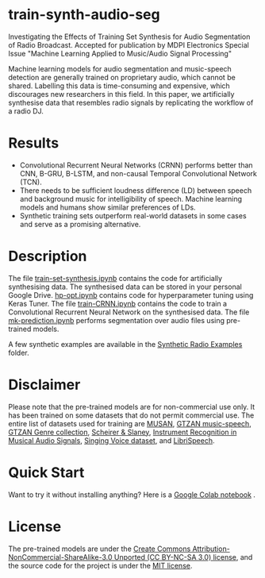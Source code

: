 # train-synth-audio-seg
Investigating the Effects of Training Set Synthesis for Audio Segmentation of Radio Broadcast. Accepted for publication by MDPI Electronics Special Issue "Machine Learning Applied to Music/Audio Signal Processing"

Machine learning models for audio segmentation and music-speech detection are generally trained on proprietary audio, which cannot be shared. Labelling this data is time-consuming and expensive, which discourages new researchers in this field. In this paper, we artificially synthesise data that resembles radio signals by replicating the workflow of a radio DJ. 

# Results
- Convolutional Recurrent Neural Networks (CRNN) performs better than CNN, B-GRU, B-LSTM, and non-causal Temporal Convolutional Network (TCN).
- There needs to be sufficient loudness difference (LD) between speech and background music for intelligibility of speech. Machine learning models and humans show similar preferences of LDs.
- Synthetic training sets outperform real-world datasets in some cases and serve as a promising alternative.

# Description
The file [train-set-synthesis.ipynb](https://github.com/satvik-venkatesh/train-synth-audio-seg/blob/main/train-set-synthesis.ipynb) contains the code for artificially synthesising data. The synthesised data can be stored in your personal Google Drive. [hp-opt.ipynb](https://github.com/satvik-venkatesh/train-synth-audio-seg/blob/main/hp-opt.ipynb) contains code for hyperparameter tuning using Keras Tuner. The file [train-CRNN.ipynb](https://github.com/satvik-venkatesh/train-synth-audio-seg/blob/main/train-CRNN.ipynb) contains the code to train a Convolutional Recurrent Neural Network on the synthesised data. The file [mk-prediction.ipynb](https://github.com/satvik-venkatesh/train-synth-audio-seg/blob/main/mk-prediction.ipynb) performs segmentation over audio files using pre-trained models.


A few synthetic examples are available in the [Synthetic Radio Examples](https://github.com/satvik-venkatesh/audio-seg-data-synth/tree/main/Synthetic%20Radio%20Examples) folder.

# Disclaimer
Please note that the pre-trained models are for non-commercial use only. It has been trained on some datasets that do not permit commercial use. The entire list of datasets used for training are [MUSAN](http://www.openslr.org/17/), [GTZAN music-speech](http://marsyas.info/downloads/datasets.html), [GTZAN Genre collection](http://marsyas.info/downloads/datasets.html), [Scheirer & Slaney](https://labrosa.ee.columbia.edu/sounds/musp/scheislan.html), [Instrument Recognition in Musical Audio Signals](https://www.upf.edu/web/mtg/irmas#:~:text=IRMAS%20is%20intended%20to%20be,violin%2C%20and%20human%20singing%20voice.), [Singing Voice dataset](http://isophonics.net/SingingVoiceDataset), and  [LibriSpeech](http://www.openslr.org/12/).

# Quick Start
Want to try it without installing anything? Here is a [Google Colab notebook](https://github.com/satvik-venkatesh/train-synth-audio-seg/blob/main/mk-prediction.ipynb) .


# License
The pre-trained models are under the [Create Commons Attribution-NonCommercial-ShareAlike-3.0 Unported (CC BY-NC-SA 3.0) license](https://creativecommons.org/licenses/by-nc-sa/3.0/), and the source code for the project is under the [MIT license](https://github.com/satvik-venkatesh/audio-seg-data-synth/blob/main/LICENSE). 

